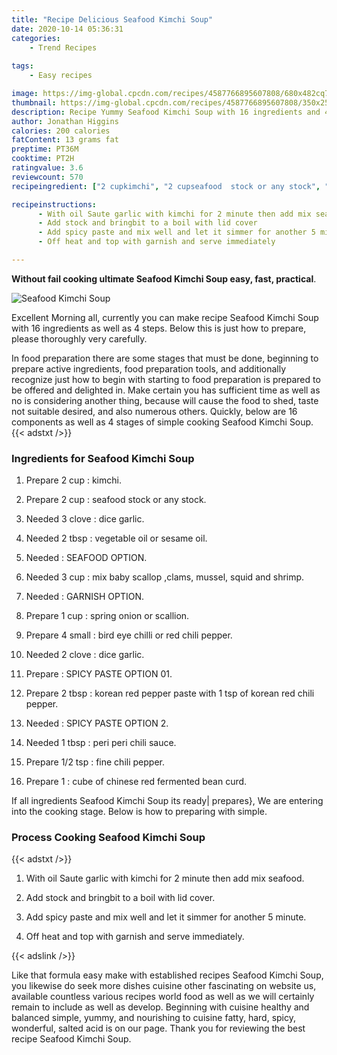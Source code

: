 ```yaml
---
title: "Recipe Delicious Seafood Kimchi Soup"
date: 2020-10-14 05:36:31
categories:
    - Trend Recipes
    
tags:
    - Easy recipes

image: https://img-global.cpcdn.com/recipes/4587766895607808/680x482cq70/seafood-kimchi-soup-recipe-main-photo.jpg
thumbnail: https://img-global.cpcdn.com/recipes/4587766895607808/350x250cq70/seafood-kimchi-soup-recipe-main-photo.jpg
description: Recipe Yummy Seafood Kimchi Soup with 16 ingredients and 4 stages of easy cooking.
author: Jonathan Higgins
calories: 200 calories
fatContent: 13 grams fat
preptime: PT36M
cooktime: PT2H
ratingvalue: 3.6
reviewcount: 570
recipeingredient: ["2 cupkimchi", "2 cupseafood  stock or any stock", "3 clovedice garlic", "2 tbspvegetable oil or sesame oil", "SEAFOOD OPTION", "3 cupmix baby scallop clams mussel squid and shrimp", "GARNISH OPTION", "1 cupspring onion or scallion", "4 smallbird eye  chilli or red chili pepper", "2 clovedice garlic", "SPICY PASTE OPTION 01", "2 tbspkorean red pepper paste with 1 tsp of korean red chili pepper", "SPICY PASTE OPTION 2", "1 tbspperi peri chili sauce", "1/2 tspfine chili pepper", "1cube of chinese red fermented bean curd"]

recipeinstructions: 
      - With oil Saute garlic with kimchi for 2 minute then add mix seafood 
      - Add stock and bringbit to a boil with lid cover 
      - Add spicy paste and mix well and let it simmer for another 5 minute 
      - Off heat and top with garnish and serve immediately

---
```




**Without fail cooking ultimate Seafood Kimchi Soup easy, fast, practical**. 


![Seafood Kimchi Soup](https://img-global.cpcdn.com/recipes/4587766895607808/680x482cq70/seafood-kimchi-soup-recipe-main-photo.jpg "Seafood Kimchi Soup")




Excellent Morning all, currently you can make recipe Seafood Kimchi Soup with 16 ingredients as well as 4 steps. Below this is just how to prepare, please thoroughly very carefully.

In food preparation there are some stages that must be done, beginning to prepare active ingredients, food preparation tools, and additionally recognize just how to begin with starting to food preparation is prepared to be offered and delighted in. Make certain you has sufficient time as well as no is considering another thing, because will cause the food to shed, taste not suitable desired, and also numerous others. Quickly, below are 16 components as well as 4 stages of simple cooking Seafood Kimchi Soup.
{{< adstxt />}}

### Ingredients for Seafood Kimchi Soup


1. Prepare 2 cup : kimchi.

1. Prepare 2 cup : seafood  stock or any stock.

1. Needed 3 clove : dice garlic.

1. Needed 2 tbsp : vegetable oil or sesame oil.

1. Needed  : SEAFOOD OPTION.

1. Needed 3 cup : mix baby scallop ,clams, mussel, squid and shrimp.

1. Needed  : GARNISH OPTION.

1. Prepare 1 cup : spring onion or scallion.

1. Prepare 4 small : bird eye  chilli or red chili pepper.

1. Needed 2 clove : dice garlic.

1. Prepare  : SPICY PASTE OPTION 01.

1. Prepare 2 tbsp : korean red pepper paste with 1 tsp of korean red chili pepper.

1. Needed  : SPICY PASTE OPTION 2.

1. Needed 1 tbsp : peri peri chili sauce.

1. Prepare 1/2 tsp : fine chili pepper.

1. Prepare 1 : cube of chinese red fermented bean curd.



If all ingredients Seafood Kimchi Soup its ready| prepares}, We are entering into the cooking stage. Below is how to preparing with simple.

### Process Cooking Seafood Kimchi Soup

{{< adstxt />}}


1. With oil Saute garlic with kimchi for 2 minute then add mix seafood.



1. Add stock and bringbit to a boil with lid cover.



1. Add spicy paste and mix well and let it simmer for another 5 minute.



1. Off heat and top with garnish and serve immediately.





{{< adslink />}}

Like that formula easy make with established recipes Seafood Kimchi Soup, you likewise do seek more dishes cuisine other fascinating on website us, available countless various recipes world food as well as we will certainly remain to include as well as develop. Beginning with cuisine healthy and balanced simple, yummy, and nourishing to cuisine fatty, hard, spicy, wonderful, salted acid is on our page. Thank you for reviewing the best recipe Seafood Kimchi Soup.
